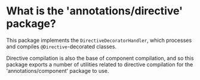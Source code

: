 # What is the 'annotations/directive' package?

This package implements the `DirectiveDecoratorHandler`, which processes and compiles `@Directive`-decorated classes.

Directive compilation is also the base of component compilation, and so this package exports a number of utilities related to directive compilation for the 'annotations/component' package to use.